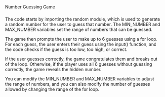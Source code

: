 

### 
Number Guessing Game

###
The code starts by importing the random module, which is used to generate a random number for the user to guess that number. The MIN_NUMBER and MAX_NUMBER variables set the range of numbers that can be guessed.

The game then prompts the user to make up to 6 guesses using a for loop. For each guess, the user enters their guess using the input() function, and the code checks if the guess is too low, too high, or correct.

If the user guesses correctly, the game congratulates them and breaks out of the loop. Otherwise, if the player uses all 6 guesses without guessing correctly, the game reveals the hidden number.

You can modify the MIN_NUMBER and MAX_NUMBER variables to adjust the range of numbers, and you can also modify the number of guesses allowed by changing the range of the for loop.



